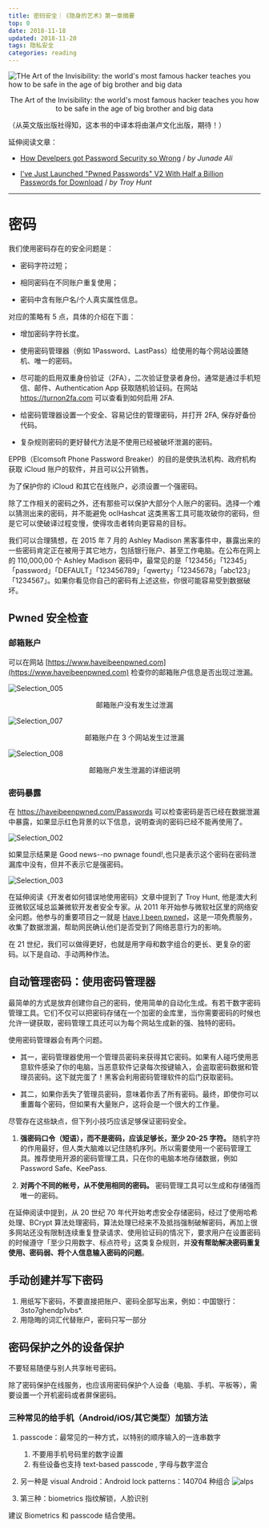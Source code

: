 ```yaml
---
title: 密码安全｜《隐身的艺术》第一章摘要
top: 0
date: 2018-11-18
updated: 2018-11-20
tags: 隐私安全
categories: reading
---
```


![THe Art of the Invisibility: the world's most famous hacker teaches you how to be safe in the age of big brother and big data](https://i.loli.net/2018/11/18/5bf13d74df111.jpg)

<center>The Art of the Invisibility: the world's most famous hacker teaches you how to be safe in the age of big brother and big data</center>

（从英文版出版社得知，这本书的中译本将由湛卢文化出版，期待！）

延伸阅读文章：

- [How Develpers got Password Security so Wrong](https://blog.cloudflare.com/how-developers-got-password-security-so-wrong/?utm_source=wanqu.co&utm_campaign=Wanqu+Daily&utm_medium=website) / *by Junade Ali*

- [I've Just Launched "Pwned Passwords" V2 With Half a Billion Passwords for Download](https://www.troyhunt.com/ive-just-launched-pwned-passwords-version-2/#cloudflareprivacyandkanonymity) / *by Troy Hunt*

---

# 密码

我们使用密码存在的安全问题是：

- 密码字符过短；

- 相同密码在不同账户重复使用；

- 密码中含有账户名/个人真实属性信息。

对应的策略有 5 点，具体的介绍在下面：

- 增加密码字符长度。

- 使用密码管理器（例如 1Password、LastPass）给使用的每个网站设置随机、唯一的密码。

- 尽可能的启用双重身份验证（2FA），二次验证登录者身份。通常是通过手机短信、邮件、Authentication App 获取随机验证码。在网站 <https://turnon2fa.com> 可以查看到如何启用 2FA.

- 给密码管理器设置一个安全、容易记住的管理密码，并打开 2FA, 保存好备份代码。

- 复杂规则密码的更好替代方法是不使用已经被破坏泄漏的密码。

EPPB（Elcomsoft Phone Password Breaker）的目的是使执法机构、政府机构获取 iCloud 账户的软件，并且可以公开销售。

为了保护你的 iCloud 和其它在线账户，必须设置一个强密码。

除了工作相关的密码之外，还有那些可以保护大部分个人账户的密码。选择一个难以猜测出来的密码，并不能避免 oclHashcat 这类黑客工具可能攻破你的密码，但是它可以使破译过程变慢，使得攻击者转向更容易的目标。

我们可以合理猜想，在 2015 年 7 月的 Ashley Madison 黑客事件中，暴露出来的一些密码肯定正在被用于其它地方，包括银行账户、甚至工作电脑。在公布在网上的 110,000,00 个 Ashley Madison 密码中，最常见的是「123456」「12345」「password」「DEFAULT」「123456789」「qwerty」「12345678」「abc123」「1234567」。如果你看见你自己的密码有上述这些，你很可能容易受到数据破坏。

## Pwned 安全检查

### 邮箱账户

可以在网站 [https://www.haveibeenpwned.com](https://www.haveibeenpwned.com) 检查你的邮箱账户信息是否出现过泄漏。

![Selection_005](https://i.loli.net/2018/11/20/5bf41947679e3.png)

<center>邮箱账户没有发生过泄漏</center>

![Selection_007](https://i.loli.net/2018/11/20/5bf4195a38dc9.png)
<center>邮箱账户在 3 个网站发生过泄漏</center>

![Selection_008](https://i.loli.net/2018/11/20/5bf41a02b5fc7.png)
<center>邮箱账户发生泄漏的详细说明</center>

### 密码暴露

在 <https://haveibeenpwned.com/Passwords> 可以检查密码是否已经在数据泄漏中暴露，如果显示红色背景的以下信息，说明查询的密码已经不能再使用了。

![Selection_002](https://i.loli.net/2018/11/20/5bf4129e200a2.png)

如果显示结果是 Good news--no pwnage found!,也只是表示这个密码在密码泄漏库中没有，但并不表示它是强密码。

![Selection_003](https://i.loli.net/2018/11/20/5bf4155829958.png)

在延伸阅读《开发者如何错误地使用密码》文章中提到了 Troy Hunt, 他是澳大利亚微软区域总监兼微软开发者安全专家。从 2011 年开始参与微软社区里的网络安全问题。他参与的重要项目之一就是 [Have I been pwned](https://www.haveibeenpwned.com)，这是一项免费服务，收集了数据泄漏，帮助网民确认他们是否受到了网络恶意行为的影响。

在 21 世纪，我们可以做得更好，也就是用字母和数字组合的更长、更复杂的密码。以下是自动、手动两种作法。

## 自动管理密码：使用密码管理器

最简单的方式是放弃创建你自己的密码，使用简单的自动化生成。有若干数字密码管理工具。它们不仅可以把密码存储在一个加密的金库里，当你需要密码的时候也允许一键获取，密码管理工具还可以为每个网站生成新的强、独特的密码。

使用密码管理器会有两个问题。

- 其一，密码管理器使用一个管理员密码来获得其它密码。如果有人碰巧使用恶意软件感染了你的电脑，当恶意软件记录每次按键输入，会盗取密码数据和管理员密码。这下就完蛋了！黑客会利用密码管理软件的后门获取密码。

- 其二，如果你丢失了管理员密码，意味着你丢了所有密码。最终，即使你可以重置每个密码，但如果有大量账户，这将会是一个很大的工作量。

尽管存在这些缺点，但下列小技巧应该足够保证密码安全。

1. **强密码口令（短语），而不是密码，应该足够长，至少 20-25 字符。** 随机字符的作用最好，但人类大脑难以记住随机序列。所以需要使用一个密码管理工具。推荐使用开源的密码管理工具，只在你的电脑本地存储数据，例如 Password Safe、KeePass.

2. **对两个不同的帐号，从不使用相同的密码。** 密码管理工具可以生成和存储强而唯一的密码。

在延伸阅读中提到，从 20 世纪 70 年代开始考虑安全存储密码，经过了使用哈希处理、BCrypt 算法处理密码，算法处理已经来不及抵挡强制破解密码，再加上很多网站还没有限制连续重复登录请求、使用验证码的情况下，要求用户在设置密码的时候遵守「至少只用数字、标点符号」这类复杂规则，并**没有帮助解决密码重复使用、密码弱、将个人信息输入密码的问题**。

## 手动创建并写下密码

1. 用纸写下密码，不要直接把账户、密码全部写出来，例如：中国银行：3sto7ghendp1vbs*.
2. 用隐晦的词汇代替账户，密码只写一部分

## 密码保护之外的设备保护

不要轻易随便与别人共享帐号密码。

除了密码保护在线服务，也应该用密码保护个人设备（电脑、手机、平板等），需要设置一个开机密码或者屏保密码。 

### 三种常见的给手机（Android/iOS/其它类型）加锁方法

1. passcode：最常见的一种方式，以特别的顺序输入的一连串数字
    1. 不要用手机号码里的数字设置
    2. 有些设备也支持 text-based passcode , 字母与数字混合

2. 另一种是 visual
    Android：Android lock patterns：140704 种组合
    ![alps](https://i.loli.net/2018/11/18/5bf13c5e5a3c0.jpg)

3. 第三种：biometrics 指纹解锁，人脸识别

建议 Biometrics 和 passcode 结合使用。
